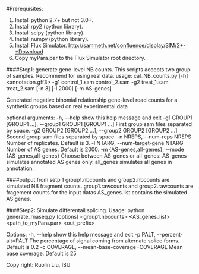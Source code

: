 #Prerequisites:
1. Install python 2.7+ but not 3.0+.
2. Install rpy2 (python library).
3. Install scipy (python library).
4. Install numpy (python library).
5. Install Flux Simulator. http://sammeth.net/confluence/display/SIM/2+-+Download
6. Copy myPara.par to the Flux Simulator root directory.

####Step1: generate gene-level NB counts. This scripts accepts two group of samples. Recommend for using real data.
usage: cal_NB_counts.py [-h] <annotation.gff3> -g1 control_1.sam control_2.sam -g2 treat_1.sam treat_2.sam [-n 3] [-l 2000] [-m AS-genes]

Generated negative binomial relationship gene-level read counts for a synthetic groups based on real experimental data

optional arguments:
  -h, --help            show this help message and exit
  -g1 GROUP1 [GROUP1 ...], --group1 GROUP1 [GROUP1 ...]
                        First group sam files separated by space.
  -g2 GROUP2 [GROUP2 ...], --group2 GROUP2 [GROUP2 ...]
                        Second group sam files separated by space.
  -n NREPS, --num-reps NREPS
                        Number of replicates. Default is 3.
  -l NTARG, --num-target-gene NTARG
                        Number of AS genes. Default is 2000.
  -m {AS-genes,all-genes}, --mode {AS-genes,all-genes}
                        Choose between AS-genes or all-genes: AS-genes
                        simulates annotated AS genes only. all_genes simulates
                        all genes in annotation.

####output from setp 1
group1.nbcounts and group2.nbcounts are simulated NB fragment counts.
group1.rawcounts and group2.rawcounts are fragement counts for the input datas
AS_genes.list contains the simulated AS genes.

####Step2: Simulate differentail splicing. 
Usage: python generate_rnaseq.py [options] <group1.nbcounts> <AS_genes_list> <path_to_myPara.par> <out_prefix>

Options:
  -h, --help            show this help message and exit
  -p PALT, --percent-alt=PALT
                         The percentage of signal coming from alternate splice
                        forms. Default is 0.2
  -c COVERAGE, --mean-base-coverage=COVERAGE
                         Mean base coverage. Default is 25

Copy right: Ruolin Liu, ISU

